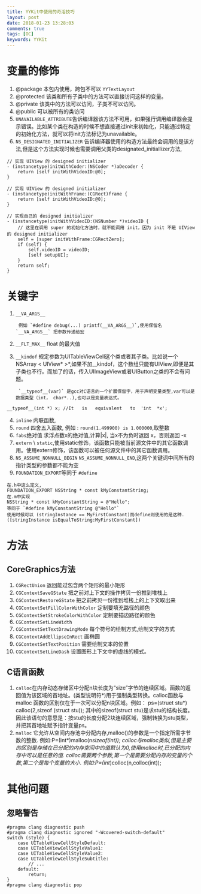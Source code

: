 ```yaml
---
title: YYKit中使用的奇淫技巧
layout: post
date: 2018-01-23 13:28:03
comments: true
tags: [OC]
keywords: YYKit
---
```




# 变量的修饰 
1. @package 本包内使用，跨包不可以 `YYTextLayout`
2. @protected 该类和所有子类中的方法可以直接访问这样的变量。
3. @private 该类中的方法可以访问，子类不可以访问。
4. @public   可以被所有的类访问
5. `UNAVAILABLE_ATTRIBUTE`告诉编译器该方法不可用，如果强行调用编译器会提示错误。比如某个类在构造的时候不想直接通过init来初始化，只能通过特定的初始化方法，就可以将init方法标记为unavailable。 
6. `NS_DESIGNATED_INITIALIZER` 告诉编译器使用的构造方法最终会调用的是该方法,但是这个方法实现时候也需要调用父类的designated_initiallizer方法,
	
```
// 实现 UIView 的 designed initializer
- (instancetype)initWithCoder:(NSCoder *)aDecoder {
    return [self initWithVideoID:@0];
}

// 实现 UIView 的 designed initializer
- (instancetype)initWithFrame:(CGRect)frame {
    return [self initWithVideoID:@0];
}

// 实现自己的 designed initializer
- (instancetype)initWithVideoID:(NSNumber *)videoID {
    // 这里在调用 super 的初始化方法时，就不能调用 init，因为 init 不是 UIView 的 designed initializer
    self = [super initWithFrame:CGRectZero];
    if (self) {
        self.videoID = videoID;
        [self setupUI];
    }
    return self;
}
```

# 关键字
1. `__VA_ARGS__` 
		
		例如 `#define debug(...) printf(__VA_ARGS__)`,使用保留名 `__VA_ARGS__` 把参数传递给宏
2. `__FLT_MAX__` float 的最大值
3. `__kindof`	规定参数为UITableViewCell这个类或者其子类。比如说一个NSArray < UIView* >*,如果不加__kindof，这个数组只能有UIView,即便是其子类也不行。而加了的话，传入UIImageView或者UIButton之类的不会有问题。

		`__typeof__(var)` 是gcc对C语言的一个扩展保留字，用于声明变量类型,var可以是数据类型（int， char*..),也可以是变量表达式。
```
__typeof__(int *) x; //It   is   equivalent   to  'int  *x';
```
4. `inline` 内联函数,
5. `round` 四舍五入函数, 例如 : `round(1.499900) is 1.000000`,取整数
6. `fabs`绝对值 求浮点数x的绝对值,计算|x|, 当x不为负时返回 x，否则返回 -x
7. `extern` \ `static`,使用static修饰，该函数只能被当前源文件中的其它函数调用。使用extern修饰，该函数可以被任何源文件中的其它函数调用。
8. `NS_ASSUME_NONNULL_BEGIN` `NS_ASSUME_NONNULL_END`,这两个关键词中间所有的指针类型的参数都不能为空
9. `FOUNDATION_EXPORT`等同于 `#define`
	
```
在.h中这么定义,
FOUNDATION_EXPORT NSString * const kMyConstantString; 
在.m中实现
NSString * const kMyConstantString = @"Hello";
等同于 `#define kMyConstantString @"Hello"` 
使用时候可以 (stringInstance == MyFirstConstant)而define则使用的是这种.([stringInstance isEqualToString:MyFirstConstant])
```
	
# 方法
## CoreGraphics方法

1. `CGRectUnion` 返回能过包含两个矩形的最小矩形
3. `CGContextSaveGState` 把之前对上下文的操作拷贝一份推到堆栈上
4. `CGContextRestoreGState` 把之前拷贝一份推到堆栈上的上下文取出来
4. `CGContextSetFillColorWithColor` 定制要填充路径的颜色
5. `CGContextSetStrokeColorWithColor` 定制要描边路径的颜色
6. `CGContextSetLineWidth`
7. `CGContextSetTextDrawingMode` 每个符号的绘制方式,绘制文字的方式
8. `CGContextAddEllipseInRect` 画椭圆
9. `CGContextSetTextPosition` 需要绘制文本的位置
10. `CGContextSetLineDash` 设置图形上下文中的虚线的模式。

## C语言函数

1. `calloc`在内存动态存储区中分配n块长度为“size”字节的连续区域。函数的返回值为该区域的首地址。(类型说明符*)用于强制类型转换。calloc函数与malloc 函数的区别仅在于一次可以分配n块区域。例如： ps=(struet stu*) calloc(2,sizeof (struct stu)); 其中的sizeof(struct stu)是求stu的结构长度。因此该语句的意思是：按stu的长度分配2块连续区域，强制转换为stu类型，并把其首地址赋予指针变量ps。
2. `malloc` 它允许从空间内存池中分配内存,malloc()的参数是一个指定所需字节数的整数.
例如:P=(int*)malloc(n*sizeof(int));
  colloc与malloc类似,但是主要的区别是存储在已分配的内存空间中的值默认为0,使用malloc时,已分配的内存中可以是任意的值.
  colloc需要两个参数,第一个是需要分配内存的变量的个数,第二个是每个变量的大小.
例如:P=(int*)colloc(n,colloc(int));


# 其他问题
## 忽略警告

```
#pragma clang diagnostic push
#pragma clang diagnostic ignored "-Wcovered-switch-default"
switch (style) {
    case UITableViewCellStyleDefault:
    case UITableViewCellStyleValue1:
    case UITableViewCellStyleValue2:
    case UITableViewCellStyleSubtitle:
        // ...
    default:
        return;
}
#pragma clang diagnostic pop
```








